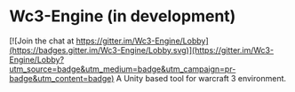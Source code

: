 # Wc3-Engine (in development)

[![Join the chat at https://gitter.im/Wc3-Engine/Lobby](https://badges.gitter.im/Wc3-Engine/Lobby.svg)](https://gitter.im/Wc3-Engine/Lobby?utm_source=badge&utm_medium=badge&utm_campaign=pr-badge&utm_content=badge)
A Unity based tool for warcraft 3 environment.
